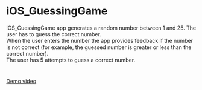 # iOS_GuessingGame

iOS_GuessingGame app generates a random number between 1 and 25. The user has to guess the correct number. </br>
When the user enters the number the app provides feedback if the number is not correct (for example, the guessed number is greater or less than the correct number).</br>
The user has 5 attempts to guess a correct number.

#
<a href="https://drive.google.com/file/d/1USEVCQI5P4kmqyqgzunjsyQoDneGsQ1Q/view?usp=sharing" target="_blank">Demo video</a>
